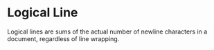# Logical Line

Logical lines are sums of the actual number of newline characters in a document,
regardless of line wrapping.